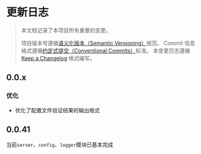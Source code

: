 # 更新日志

> 本文档记录了本项目所有重要的变更。
>
> 项目版本号遵循[语义化版本（Semantic Versioning）](http://semver.org/)规范。
> Commit 信息格式遵循[约定式提交（Conventional Commits）](http://conventionalcommits.org)标准。
> 本变更日志遵循 [Keep a Changelog](http://keepachangelog.com/) 格式编写。

## 0.0.x
<!-- Unreleased -->
### 优化
- 优化了配置文件验证结果的输出格式
<!--/ Unreleased -->

## 0.0.41
当前`server`、`config`、`logger`模块已基本完成